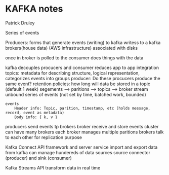 # KAFKA notes

Patrick Druley

Series of events

Producers: forms that generate events (writing) to kafka
writess to a kafka brokers(house data) (AWS infrastructure) associated with disks 

once in broker is polled to the consumer does things with the data 

kafka decouples procucers and consumer reduces app to app integration
topics: metadata for describing structure, logical representation, categorizes events into groups
	producer: Do these procucers produce the same event?
	retention policies: how long will data be stored in a topic (default 1 week)
	segements --> paritions --> topics --> broker
	stream unbound series of events (not set by time, batched work, bounded) 
	
	events 
		Header info: Topic, parition, timestamp, etc (holds message, record, event as metadata)
		Body info: { k, v }
		
producers send events tp brokers
broker receive and store events
	cluster can have many brokers
	each broker manages multiple paritions
	brokers talk to each other for replication purpose  
	
Kafka Connect API
framework and server service import and export data from kafka 
	can manage hundereds of data sources
	source connector (producer) and sink (consumer)
	
Kafka Streams API
	transform data in real time
	
